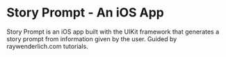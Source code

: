 # Story Prompt - An iOS App
Story Prompt is an iOS app built with the UIKit framework that generates a story prompt from information given by the user. Guided by raywenderlich.com tutorials.
